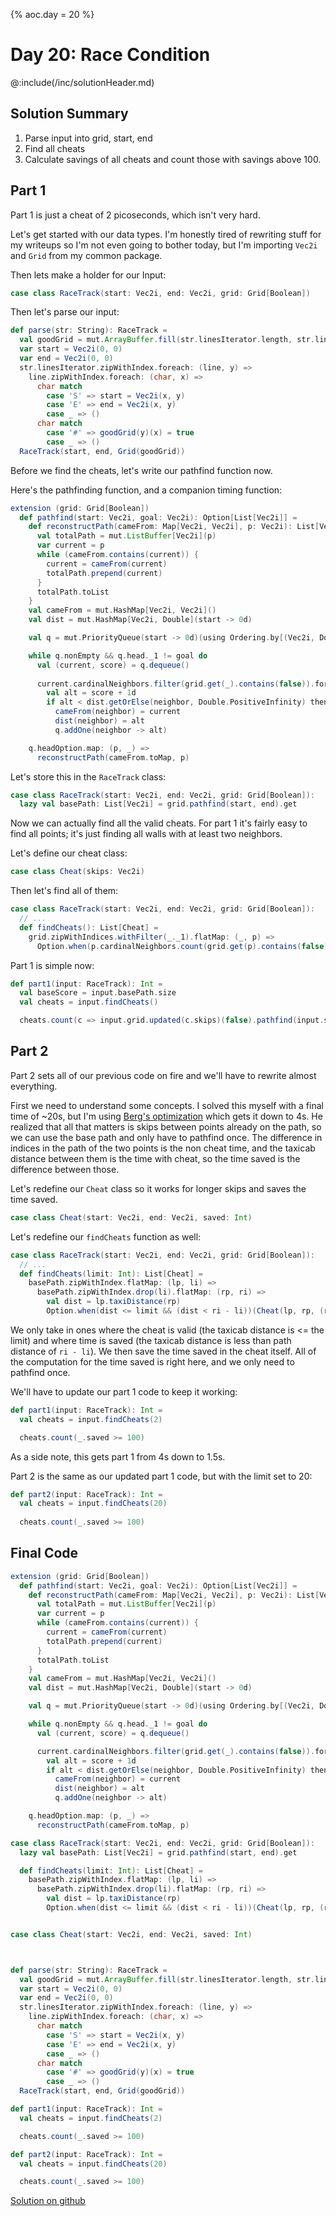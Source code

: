 {%
aoc.day = 20
%}
# Day 20: Race Condition

@:include(/inc/solutionHeader.md)

## Solution Summary

1. Parse input into grid, start, end
2. Find all cheats
3. Calculate savings of all cheats and count those with savings above 100.

## Part 1

Part 1 is just a cheat of 2 picoseconds, which isn't very hard.


Let's get started with our data types. I'm honestly tired of rewriting stuff for my writeups so I'm not even going to bother today,
but I'm importing `Vec2i` and `Grid` from my common package.

Then lets make a holder for our Input:

```scala
case class RaceTrack(start: Vec2i, end: Vec2i, grid: Grid[Boolean])
```

Then let's parse our input:

```scala
def parse(str: String): RaceTrack =
  val goodGrid = mut.ArrayBuffer.fill(str.linesIterator.length, str.linesIterator.next().length)(false)
  var start = Vec2i(0, 0)
  var end = Vec2i(0, 0)
  str.linesIterator.zipWithIndex.foreach: (line, y) =>
    line.zipWithIndex.foreach: (char, x) =>
      char match
        case 'S' => start = Vec2i(x, y)
        case 'E' => end = Vec2i(x, y)
        case _ => ()
      char match
        case '#' => goodGrid(y)(x) = true
        case _ => ()
  RaceTrack(start, end, Grid(goodGrid))
```

Before we find the cheats, let's write our pathfind function now.

Here's the pathfinding function, and a companion timing function:

```scala
extension (grid: Grid[Boolean])
  def pathfind(start: Vec2i, goal: Vec2i): Option[List[Vec2i]] =
    def reconstructPath(cameFrom: Map[Vec2i, Vec2i], p: Vec2i): List[Vec2i] = {
      val totalPath = mut.ListBuffer[Vec2i](p)
      var current = p
      while (cameFrom.contains(current)) {
        current = cameFrom(current)
        totalPath.prepend(current)
      }
      totalPath.toList
    }
    val cameFrom = mut.HashMap[Vec2i, Vec2i]()
    val dist = mut.HashMap[Vec2i, Double](start -> 0d)

    val q = mut.PriorityQueue(start -> 0d)(using Ordering.by[(Vec2i, Double), Double](_._2).reverse)

    while q.nonEmpty && q.head._1 != goal do
      val (current, score) = q.dequeue()
      
      current.cardinalNeighbors.filter(grid.get(_).contains(false)).foreach: neighbor =>
        val alt = score + 1d
        if alt < dist.getOrElse(neighbor, Double.PositiveInfinity) then
          cameFrom(neighbor) = current
          dist(neighbor) = alt
          q.addOne(neighbor -> alt)

    q.headOption.map: (p, _) =>
      reconstructPath(cameFrom.toMap, p)
```

Let's store this in the `RaceTrack` class:

```scala
case class RaceTrack(start: Vec2i, end: Vec2i, grid: Grid[Boolean]):
  lazy val basePath: List[Vec2i] = grid.pathfind(start, end).get
```

Now we can actually find all the valid cheats. For part 1 it's fairly easy to find all points; it's just finding all walls with at least two neighbors.


Let's define our cheat class:

```scala
case class Cheat(skips: Vec2i)
```

Then let's find all of them:
```scala
case class RaceTrack(start: Vec2i, end: Vec2i, grid: Grid[Boolean]):
  // ...
  def findCheats(): List[Cheat] =
    grid.zipWithIndices.withFilter(_._1).flatMap: (_, p) =>
      Option.when(p.cardinalNeighbors.count(grid.get(p).contains(false)) >= 2)(Cheat(p))
```


Part 1 is simple now:

```scala
def part1(input: RaceTrack): Int =
  val baseScore = input.basePath.size
  val cheats = input.findCheats()

  cheats.count(c => input.grid.updated(c.skips)(false).pathfind(input.start, input.end).get.size >= 100)
```

## Part 2


Part 2 sets all of our previous code on fire and we'll have to rewrite almost everything.

First we need to understand some concepts. I solved this myself with a final time of ~20s, but I'm using
[Berg's optimization](https://gitlab.com/matthew.smedberg/advent-of-code-2024/-/blob/main/dec-20/src/main/scala/advent2024/dec20/Dec20.scala)
which gets it down to 4s. He realized that all that matters is skips between points already on the path, so we can use the base path and only have to
pathfind once. The difference in indices in the path of the two points is the non cheat time, and the taxicab distance between them is the
time with cheat, so the time saved is the difference between those.

Let's redefine our `Cheat` class so it works for longer skips and saves the time saved.
```scala
case class Cheat(start: Vec2i, end: Vec2i, saved: Int)
```

Let's redefine our `findCheats` function as well:

```scala
case class RaceTrack(start: Vec2i, end: Vec2i, grid: Grid[Boolean]):
  // ...
  def findCheats(limit: Int): List[Cheat] =
    basePath.zipWithIndex.flatMap: (lp, li) =>
      basePath.zipWithIndex.drop(li).flatMap: (rp, ri) =>
        val dist = lp.taxiDistance(rp)
        Option.when(dist <= limit && (dist < ri - li))(Cheat(lp, rp, (ri - li) - dist))
```

We only take in ones where the cheat is valid (the taxicab distance is <= the limit) and where time is saved 
(the taxicab distance is less than path distance of `ri - li`). We then save the time saved in the cheat itself. All of the computation
for the time saved is right here, and we only need to pathfind once.

We'll have to update our part 1 code to keep it working:
```scala
def part1(input: RaceTrack): Int =
  val cheats = input.findCheats(2)

  cheats.count(_.saved >= 100)
```

As a side note, this gets part 1 from 4s down to 1.5s.

Part 2 is the same as our updated part 1 code, but with the limit set to 20:
```scala
def part2(input: RaceTrack): Int =
  val cheats = input.findCheats(20)
 
  cheats.count(_.saved >= 100)
```

## Final Code

```scala
extension (grid: Grid[Boolean])
  def pathfind(start: Vec2i, goal: Vec2i): Option[List[Vec2i]] =
    def reconstructPath(cameFrom: Map[Vec2i, Vec2i], p: Vec2i): List[Vec2i] = {
      val totalPath = mut.ListBuffer[Vec2i](p)
      var current = p
      while (cameFrom.contains(current)) {
        current = cameFrom(current)
        totalPath.prepend(current)
      }
      totalPath.toList
    }
    val cameFrom = mut.HashMap[Vec2i, Vec2i]()
    val dist = mut.HashMap[Vec2i, Double](start -> 0d)

    val q = mut.PriorityQueue(start -> 0d)(using Ordering.by[(Vec2i, Double), Double](_._2).reverse)

    while q.nonEmpty && q.head._1 != goal do
      val (current, score) = q.dequeue()

      current.cardinalNeighbors.filter(grid.get(_).contains(false)).foreach: neighbor =>
        val alt = score + 1d
        if alt < dist.getOrElse(neighbor, Double.PositiveInfinity) then
          cameFrom(neighbor) = current
          dist(neighbor) = alt
          q.addOne(neighbor -> alt)

    q.headOption.map: (p, _) =>
      reconstructPath(cameFrom.toMap, p)

case class RaceTrack(start: Vec2i, end: Vec2i, grid: Grid[Boolean]):
  lazy val basePath: List[Vec2i] = grid.pathfind(start, end).get

  def findCheats(limit: Int): List[Cheat] =
    basePath.zipWithIndex.flatMap: (lp, li) =>
      basePath.zipWithIndex.drop(li).flatMap: (rp, ri) =>
        val dist = lp.taxiDistance(rp)
        Option.when(dist <= limit && (dist < ri - li))(Cheat(lp, rp, (ri - li) - dist))


case class Cheat(start: Vec2i, end: Vec2i, saved: Int)



def parse(str: String): RaceTrack =
  val goodGrid = mut.ArrayBuffer.fill(str.linesIterator.length, str.linesIterator.next().length)(false)
  var start = Vec2i(0, 0)
  var end = Vec2i(0, 0)
  str.linesIterator.zipWithIndex.foreach: (line, y) =>
    line.zipWithIndex.foreach: (char, x) =>
      char match
        case 'S' => start = Vec2i(x, y)
        case 'E' => end = Vec2i(x, y)
        case _ => ()
      char match
        case '#' => goodGrid(y)(x) = true
        case _ => ()
  RaceTrack(start, end, Grid(goodGrid))

def part1(input: RaceTrack): Int =
  val cheats = input.findCheats(2)

  cheats.count(_.saved >= 100)

def part2(input: RaceTrack): Int =
  val cheats = input.findCheats(20)

  cheats.count(_.saved >= 100)
```

[Solution on github](https://github.com/TheDrawingCoder-Gamer/adventofcode2024/blob/master/src/main/scala/Day20.scala)
